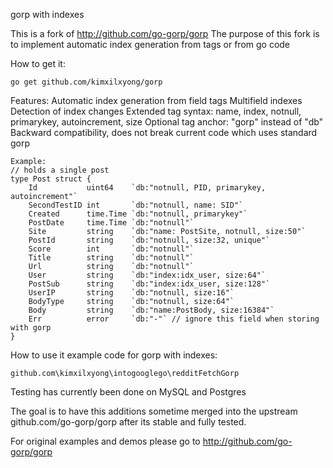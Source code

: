 gorp with indexes

This is a fork of http://github.com/go-gorp/gorp
The purpose of this fork is to implement automatic index generation from tags or from go code

How to get it:

```
go get github.com/kimxilxyong/gorp
```


Features: 
Automatic index generation from field tags
Multifield indexes
Detection of index changes
Extended tag syntax: name, index, notnull, primarykey, autoincrement, size
Optional tag anchor: "gorp" instead of "db"
Backward compatibility, does not break current code which uses standard gorp

```
Example:
// holds a single post
type Post struct {
	Id           uint64    `db:"notnull, PID, primarykey, autoincrement"`
	SecondTestID int       `db:"notnull, name: SID"`
	Created      time.Time `db:"notnull, primarykey"`
	PostDate     time.Time `db:"notnull"`
	Site         string    `db:"name: PostSite, notnull, size:50"`
	PostId       string    `db:"notnull, size:32, unique"`
	Score        int       `db:"notnull"`
	Title        string    `db:"notnull"`
	Url          string    `db:"notnull"`
	User         string    `db:"index:idx_user, size:64"`
	PostSub      string    `db:"index:idx_user, size:128"`
	UserIP       string    `db:"notnull, size:16"`
	BodyType     string    `db:"notnull, size:64"`
	Body         string    `db:"name:PostBody, size:16384"`
	Err          error     `db:"-"` // ignore this field when storing with gorp
}
```

How to use it example code for gorp with indexes:
```
github.com\kimxilxyong\intogooglego\redditFetchGorp
```

Testing has currently been done on MySQL and Postgres

The goal is to have this additions sometime merged into the upstream github.com/go-gorp/gorp
after its stable and fully tested.

For original examples and demos please go to http://github.com/go-gorp/gorp
